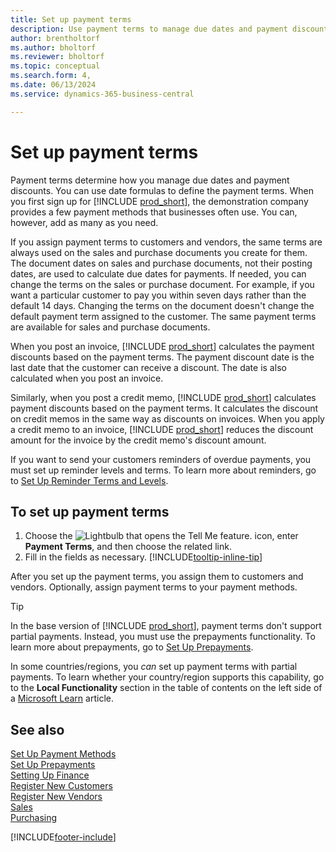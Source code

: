 ```yaml
---
title: Set up payment terms
description: Use payment terms to manage due dates and payment discounts. 
author: brentholtorf
ms.author: bholtorf
ms.reviewer: bholtorf
ms.topic: conceptual
ms.search.form: 4,
ms.date: 06/13/2024
ms.service: dynamics-365-business-central

---
```

# Set up payment terms

Payment terms determine how you manage due dates and payment discounts. You can use date formulas to define the payment terms. When you first sign up for [!INCLUDE [prod_short](includes/prod_short.md)], the demonstration company provides a few payment methods that businesses often use. You can, however, add as many as you need.  

If you assign payment terms to customers and vendors, the same terms are always used on the sales and purchase documents you create for them. The document dates on sales and purchase documents, not their posting dates, are used to calculate due dates for payments. If needed, you can change the terms on the sales or purchase document. For example, if you want a particular customer to pay you within seven days rather than the default 14 days. Changing the terms on the document doesn't change the default payment term assigned to the customer. The same payment terms are available for sales and purchase documents.

When you post an invoice, [!INCLUDE [prod_short](includes/prod_short.md)] calculates the payment discounts based on the payment terms. The payment discount date is the last date that the customer can receive a discount. The date is also calculated when you post an invoice.  

Similarly, when you post a credit memo, [!INCLUDE [prod_short](includes/prod_short.md)] calculates payment discounts based on the payment terms. It calculates the discount on credit memos in the same way as discounts on invoices. When you apply a credit memo to an invoice, [!INCLUDE [prod_short](includes/prod_short.md)] reduces the discount amount for the invoice by the credit memo's discount amount.  

If you want to send your customers reminders of overdue payments, you must set up reminder levels and terms. To learn more about reminders, go to [Set Up Reminder Terms and Levels](finance-setup-reminders.md).  

## To set up payment terms

1. Choose the ![Lightbulb that opens the Tell Me feature.](media/ui-search/search_small.png "Tell me what you want to do") icon, enter **Payment Terms**, and then choose the related link.  
2. Fill in the fields as necessary. [!INCLUDE[tooltip-inline-tip](includes/tooltip-inline-tip_md.md)]  

After you set up the payment terms, you assign them to customers and vendors. Optionally, assign payment terms to your payment methods.  

> [!TIP]
> In the base version of [!INCLUDE [prod_short](includes/prod_short.md)], payment terms don't support partial payments. Instead, you must use the prepayments functionality. To learn more about prepayments, go to [Set Up Prepayments](finance-set-up-prepayments.md).
>
> In some countries/regions, you *can* set up payment terms with partial payments. To learn whether your country/region supports this capability, go to the **Local Functionality** section in the table of contents on the left side of a [Microsoft Learn](about-localization.md) article.

## See also

[Set Up Payment Methods](finance-payment-methods.md)  
[Set Up Prepayments](finance-set-up-prepayments.md)  
[Setting Up Finance](finance-setup-finance.md)  
[Register New Customers](sales-how-register-new-customers.md)  
[Register New Vendors](purchasing-how-register-new-vendors.md)  
[Sales](sales-manage-sales.md)  
[Purchasing](purchasing-manage-purchasing.md)  


[!INCLUDE[footer-include](includes/footer-banner.md)]
